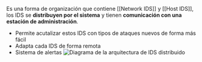 Es una forma de organización que contiene [[Network IDS]] y [[Host IDS]], los IDS se **distribuyen por el sistema** y tienen **comunicación con una estación de administración**.

- Permite acutalizar estos IDS con tipos de ataques nuevos de forma más fácil
- Adapta cada IDS de forma remota
- Sistema de alertas
![Diagrama de la arquitectura de IDS distribuido](https://i.imgur.com/ONUYPiA.png)
